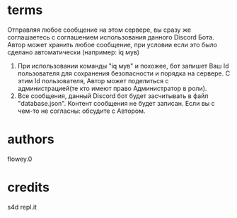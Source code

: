 # terms
Отправляя любое сообщение на этом сервере, вы сразу же соглашаетесь с соглашением использования данного Discord Бота.
Автор может хранить любое сообщение, при условии если это было сделано автоматически (например: iq мув)
 1) При использовании команды "iq мув" и похожее, бот запишет Ваш Id пользователя для сохранения безопасности и порядка на сервере.
    С этим Id пользователя, Автор может поделиться с администрацией(те кто имеют право Администратор в роли).
 2) Все сообщения, данный Discord бот будет засчитывать в файл "database.json". Контент сообщения не будет записан.
Если вы с чем-то не согласны: обсудите с Автором.

# authors
flowey.0

# credits
s4d
repl.it
